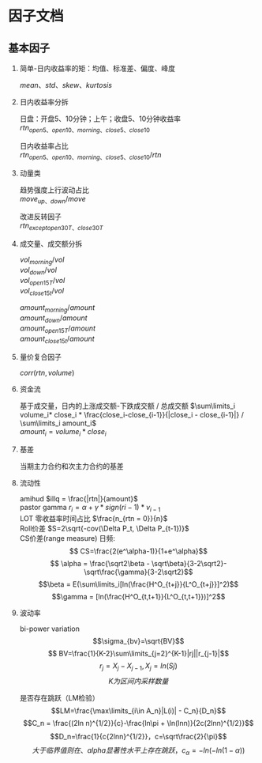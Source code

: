 # 因子文档
## 基本因子

1. 简单-日内收益率的矩：均值、标准差、偏度、峰度

    $mean、std、skew、kurtosis$

2. 日内收益率分拆

    日盘：开盘5、10分钟；上午；收盘5、10分钟收益率\
    $rtn_{open5、open10、morning、close5、close10}$

    日内收益率占比\
    $rtn_{open5、open10、morning、close5、close10} / rtn$

3. 动量类

    趋势强度上行波动占比\
    $move_{up、down} / move$

    改进反转因子\
    $rtn_{except open 30T、close 30T}$


4. 成交量、成交额分拆
   
    $vol_{morning} / vol$\
    $vol_{down} / vol$\
    $vol_{open15T} / vol$\
    $vol_{close15t} / vol$

    $amount_{morning} / amount$\
    $amount_{down} / amount$\
    $amount_{open15T} / amount$\
    $amount_{close15t} / amount$

5. 量价复合因子

    $corr(rtn, volume)$

6. 资金流

    基于成交量，日内的上涨成交额-下跌成交额 / 总成交额
    $\sum\limits_i volume_i* close_i * \frac{close_i-close_{i-1}}{|close_i - close_{i-1}|} / \sum\limits_i amount_i$\
    $amount_i = volume_i * close_i$

7. 基差

    当期主力合约和次主力合约的基差


8. 流动性

    amihud $illq = \frac{|rtn|}{amount}$\
    pastor gamma $r_i = \alpha + \gamma*sign(r{i-1})* v_{i-1}$\
    LOT 零收益率时间占比 $\frac{n_{rtn = 0}}{n}$\
    Roll价差 $S=2\sqrt{-cov(\Delta P_t, \Delta P_{t-1})}$\
    CS价差(range measure) 日频:
    $$ CS=\frac{2(e^\alpha-1)}{1+e^\alpha}$$
    $$ \alpha = \frac{\sqrt2\beta - \sqrt\beta}{3-2\sqrt2}-\sqrt\frac{\gamma}{3-2\sqrt2}$$
    $$\beta = E(\sum\limits_i[ln(\frac{H^O_{t+j}}{L^O_{t+j}}]^2)$$
    $$\gamma = [ln(\frac{H^O_{t,t+1}}{L^O_{t,t+1}})]^2$$

9. 波动率

    bi-power variation
    $$\sigma_{bv}=\sqrt{BV}$$
    $$ BV=\frac{1}{K-2}\sum\limits_{j=2}^{K-1}|rj||r_{j-1}|$$
    $$r_j = X_j - X_{j-1} ,X_j = ln(Sj)$$
    $$K为区间内采样数量$$

    是否存在跳跃（LM检验）
    $$LM=\frac{\max\limits_{i\in A_n}|L(i)| - C_n}{D_n}$$
    $$C_n = \frac{(2ln n)^{1/2}}{c}-\frac{ln\pi + \ln(lnn)}{2c(2lnn)^{1/2}}$$
    $$D_n=\frac{1}{c{2lnn}^{1/2}}，c=\sqrt\frac{2}{\pi}$$
    $$大于临界值则在、alpha显著性水平上存在跳跃，c_\alpha=-ln(-ln(1-\alpha))$$










